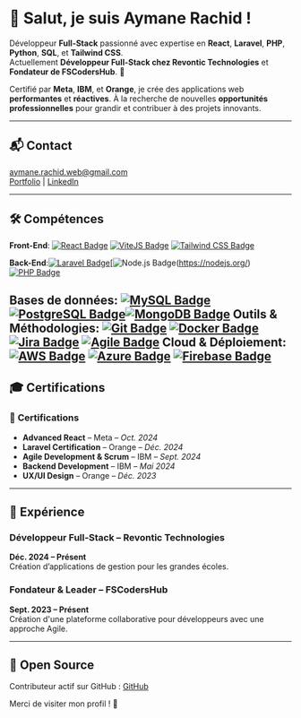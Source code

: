 # 👋 Salut, je suis **Aymane Rachid** !

Développeur **Full-Stack** passionné avec expertise en **React**, **Laravel**, **PHP**, **Python**, **SQL**, et **Tailwind CSS**.  
Actuellement **Développeur Full-Stack chez Revontic Technologies** et **Fondateur de FSCodersHub**. 🌱

Certifié par **Meta**, **IBM**, et **Orange**, je crée des applications web **performantes** et **réactives**. À la recherche de nouvelles **opportunités professionnelles** pour grandir et contribuer à des projets innovants.

---
## 📬 Contact
[aymane.rachid.web@gmail.com](mailto:aymane.rachid.web@gmail.com)  
[Portfolio](https://aymanecloclo.github.io/Portfolio) | [LinkedIn](https://www.linkedin.com/in/aymane-rachid-106700317/)

---
## 🛠️ Compétences

**Front-End**:  [![React Badge](https://img.shields.io/badge/React-61DAFB?logo=react&logoColor=white)](https://reactjs.org/) [![ViteJS Badge](https://img.shields.io/badge/Vite-646CFF?logo=vite&logoColor=white)](https://vitejs.dev/) [![Tailwind CSS Badge](https://img.shields.io/badge/TailwindCSS-38B2AC?logo=tailwindcss&logoColor=white)](https://tailwindcss.com/)  

**Back-End**:[![Laravel Badge](https://img.shields.io/badge/Laravel-F55247?logo=laravel&logoColor=white)](https://laravel.com/)[![Node.js Badge](https://img.shields.io/badge/Node.js-339933?logo=node.js&logoColor=white)(https://nodejs.org/)[![PHP Badge](https://img.shields.io/badge/PHP-777BB4?logo=php&logoColor=white)](https://www.php.net/)

**Bases de données**: [![MySQL Badge](https://img.shields.io/badge/MySQL-4479A1?logo=mysql&logoColor=white)](https://www.mysql.com/)[![PostgreSQL Badge](https://img.shields.io/badge/PostgreSQL-336791?logo=postgresql&logoColor=white)](https://www.postgresql.org/)[![MongoDB Badge](https://img.shields.io/badge/MongoDB-47A248?logo=mongodb&logoColor=white)](https://www.mongodb.com/)
**Outils & Méthodologies**: [![Git Badge](https://img.shields.io/badge/Git-F05032?logo=git&logoColor=white)](https://git-scm.com/)  [![Docker Badge](https://img.shields.io/badge/Docker-2496ED?logo=docker&logoColor=white)](https://www.docker.com/)  [![Jira Badge](https://img.shields.io/badge/Jira-0052CC?logo=jira&logoColor=white)](https://www.atlassian.com/software/jira)  [![Agile Badge](https://img.shields.io/badge/Agile%20/Scrum-0e9c92?logo=scrum&logoColor=white)](https://www.scrum.org/)
**Cloud & Déploiement**:  [![AWS Badge](https://img.shields.io/badge/AWS-232F3E?logo=amazon-aws&logoColor=white)](https://aws.amazon.com/)  [![Azure Badge](https://img.shields.io/badge/Azure-0078D4?logo=microsoft-azure&logoColor=white)](https://azure.microsoft.com/)  [![Firebase Badge](https://img.shields.io/badge/Firebase-FFCA28?logo=firebase&logoColor=white)](https://firebase.google.com/)
---
## 🎓 Certifications

### 📜 **Certifications**
- **Advanced React** – Meta – *Oct. 2024*  
- **Laravel Certification** – Orange – *Déc. 2024*  
- **Agile Development & Scrum** – IBM – *Sept. 2024*  
- **Backend Development** – IBM – *Mai 2024*  
- **UX/UI Design** – Orange – *Déc. 2023*  

---
## 💼 Expérience

### **Développeur Full-Stack** – **Revontic Technologies**  
**Déc. 2024 – Présent**  
Création d’applications de gestion pour les grandes écoles.

### **Fondateur & Leader** – **FSCodersHub**  
**Sept. 2023 – Présent**  
Création d'une plateforme collaborative pour développeurs avec une approche Agile.

---
## 🔄 Open Source
Contributeur actif sur GitHub : [GitHub](https://github.com/aymanecloclo)

Merci de visiter mon profil ! 🚀
